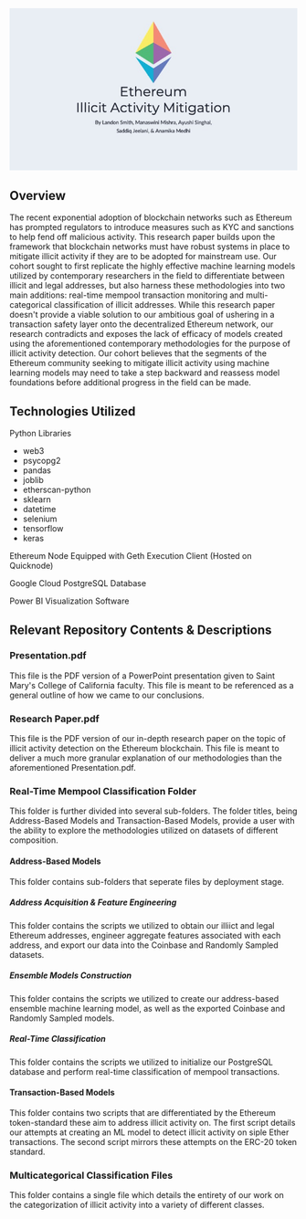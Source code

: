 ![alt text](https://github.com/landonsmith235/Ethereum_Illicit_Activity_Mitigation/blob/054e566b92974583566aadf5144f684066802cce/Images/title_slide.jpg)

## **Overview**
The recent exponential adoption of blockchain networks such as Ethereum has prompted regulators to introduce measures such as KYC and sanctions to help fend off malicious
activity. This research paper builds upon the framework that blockchain networks must have robust systems in place to mitigate illicit activity if they are to be adopted for mainstream use. Our cohort sought to first replicate the highly effective machine learning models utilized by contemporary researchers in the field to differentiate between illicit and legal addresses, but also harness these methodologies into two main additions: real-time mempool transaction monitoring and multi-categorical classification of illicit addresses. While this research paper doesn't provide a viable solution to our ambitious goal of ushering in a transaction safety layer onto the decentralized Ethereum network, our research contradicts and exposes the lack of efficacy of models created using the aforementioned contemporary methodologies for the purpose of illicit activity detection. Our cohort believes that the segments of the Ethereum community seeking to mitigate illicit activity using machine learning models may need to take a step backward and reassess model foundations before additional progress in the field can be made.

## **Technologies Utilized**
Python Libraries
* web3
* psycopg2
* pandas
* joblib
* etherscan-python
* sklearn
* datetime
* selenium
* tensorflow
* keras
  
Ethereum Node Equipped with Geth Execution Client (Hosted on Quicknode)

Google Cloud PostgreSQL Database

Power BI Visualization Software

## **Relevant Repository Contents & Descriptions**

### **Presentation.pdf**
This file is the PDF version of a PowerPoint presentation given to Saint Mary's College of California faculty. This file is meant to be referenced as a general outline of how we came to our conclusions.

### **Research Paper.pdf**
This file is the PDF version of our in-depth research paper on the topic of illicit activity detection on the Ethereum blockchain. This file is meant to deliver a much more granular explanation of our methodologies than the aforementioned Presentation.pdf.

### **Real-Time Mempool Classification Folder**
This folder is further divided into several sub-folders. The folder titles, being Address-Based Models and Transaction-Based Models, provide a user with the ability to explore the methodologies utilized on datasets of different composition. 

#### **Address-Based Models**
This folder contains sub-folders that seperate files by deployment stage. 

##### **Address Acquisition & Feature Engineering**
This folder contains the scripts we utilized to obtain our illiict and legal Ethereum addresses, engineer aggregate features associated with each address, and export our data into the Coinbase and Randomly Sampled datasets.

##### **Ensemble Models Construction**
This folder contains the scripts we utilized to create our address-based ensemble machine learning model, as well as the exported Coinbase and Randomly Sampled models. 

##### **Real-Time Classification**
This folder contains the scripts we utilized to initialize our PostgreSQL database and perform real-time classification of mempool transactions. 

#### **Transaction-Based Models**
This folder contains two scripts that are differentiated by the Ethereum token-standard these aim to address illicit activity on. The first script details our attempts at creating an ML model to detect illicit activity on siple Ether transactions. The second script mirrors these attempts on the ERC-20 token standard. 

### **Multicategorical Classification Files**
This folder contains a single file which details the entirety of our work on the categorization of illicit activity into a variety of different classes. 
